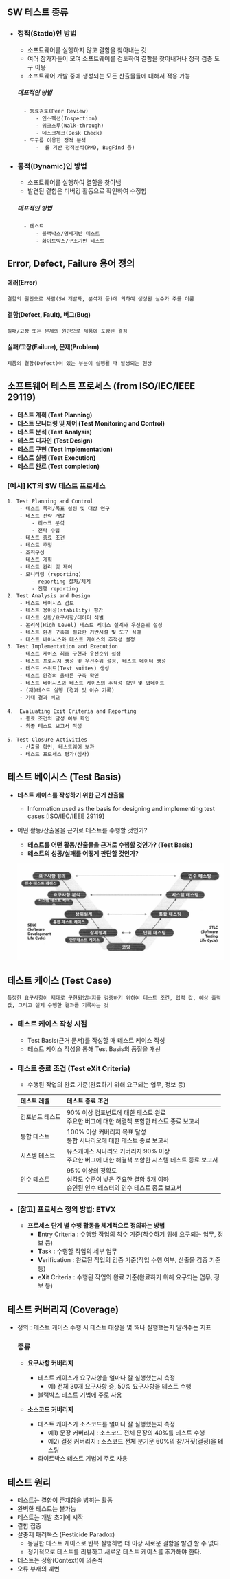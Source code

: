 ## SW 테스트 종류

- ### 정적(Static)인 방법
  - 소프트웨어를 실행하지 않고 결함을 찾아내는 것
  - 여러 참가자들이 모여 소프트웨어를 검토하여 결함을 찾아내거나 정적 검증 도구 이용
  - 소프트웨어 개발 중에 생성되는 모든 산출물들에 대해서 적용 가능

  ##### 대표적인 방법
        - 동료검토(Peer Review)
            - 인스펙션(Inspection)
            - 워크스루(Walk-through)
            - 데스크체크(Desk Check)
        - 도구를 이용한 정적 분석
            -  룰 기반 정적분석(PMD, BugFind 등)

- ### 동적(Dynamic)인 방법
  - 소프트웨어를 실행하여 결함을 찾아냄
  - 발견된 결함은 디버깅 활동으로 확인하여 수정함

  ##### 대표적인 방법
        - 테스트
            - 블랙박스/명세기반 테스트
            - 화이트박스/구조기반 테스트

## Error, Defect, Failure 용어 정의
#### 에러(Error)
    결함의 원인으로 사람(SW 개발자, 분석가 등)에 의하여 생성된 실수가 주를 이룸

#### 결함(Defect, Fault), 버그(Bug)
    실패/고장 또는 문제의 원인으로 제품에 포함된 결점

#### 실패/고장(Failure), 문제(Problem)
    제품의 결함(Defect)이 있는 부분이 실행될 때 발생되는 현상

## 소프트웨어 테스트 프로세스 (from ISO/IEC/IEEE 29119)
- **테스트 계획 (Test Planning)**
- **테스트 모니터링 및 제어 (Test Monitoring and Control)**
- **테스트 분석 (Test Analysis)**
- **테스트 디자인 (Test Design)**
- **테스트 구현 (Test Implementation)**
- **테스트 실행 (Test Execution)**
- **테스트 완료 (Test completion)**

### [예시] KT의 SW 테스트 프로세스
    1. Test Planning and Control
        - 테스트 목적/목표 설정 및 대상 연구
        - 테스트 전략 개발
            - 리스크 분석
            - 전략 수립
        - 테스트 종료 조건
        - 테스트 추정
        - 조직구성
        - 테스트 계획
        - 테스트 관리 및 제어
        - 모니터링 (reporting)
            - reporting 절차/체계
            - 진행 reporting
    2. Test Analysis and Design
        - 테스트 베이시스 검토
        - 테스트 용이성(stability) 평가
        - 테스트 상황/요구사항/데이터 식별
        - 논리적(High Level) 테스트 케이스 설계와 우선순위 설정
        - 테스트 환경 구축에 필요한 기반시설 및 도구 식별
        - 테스트 베이시스와 테스트 케이스의 추적성 설정
    3. Test Implementation and Execution
        - 테스트 케이스 최종 구현과 우선순위 설정
        - 테스트 프로시저 생성 및 우선순위 설정, 테스트 데이터 생성
        - 테스트 스위트(Test suites) 생성
        - 테스트 환경의 올바른 구축 확인
        - 테스트 베이시스와 테스트 케이스의 추적성 확인 및 업데이트
        - (재)테스트 실행 (경과 및 이슈 기록)
        - 기대 결과 비교

    4.  Evaluating Exit Criteria and Reporting
        - 종료 조건의 달성 여부 확인
        - 최종 테스트 보고서 작성

    5. Test Closure Activities
        - 산출물 확인, 테스트웨어 보관
        - 테스트 프로세스 평가(심사)

## 테스트 베이시스 (Test Basis)

- **테스트 케이스를 작성하기 위한 근거 산출물**
  - Information used as the basis for designing and implementing test cases [ISO/IEC/IEEE 29119]

- 어떤 활동/산출물을 근거로 테스트를 수행할 것인가?
    - **테스트를 어떤 활동/산출물을 근거로 수행할 것인가? (Test Basis)**
    - **테스트의 성공/실패를 어떻게 판단할 것인가?**

    ![alt text](img/v-model_TestBasis.png)

##  테스트 케이스 (Test Case)

    특정한 요구사항이 제대로 구현되었는지를 검증하기 위하여 테스트 조건, 입력 값, 예상 출력 값, 그리고 실제 수행한 결과를 기록하는 것
- ### 테스트 케이스 작성 시점
    - Test Basis(근거 문서)를 작성할 때 테스트 케이스 작성
    - 테스트 케이스 작성을 통해 Test Basis의 품질을 개선

- ### 테스트 종료 조건 (Test eXit Criteria)

    - 수행된 작업의 완료 기준(완료하기 위해 요구되는 업무, 정보 등)

    | 테스트 레벨       | 테스트 종료 조건 |
    |------------------|-----------------|
    | 컴포넌트 테스트  | 90% 이상 컴포넌트에 대한 테스트 완료<br> 주요한 버그에 대한 해결책 포함한 테스트 종료 보고서 |
    | 통합 테스트      | 100% 이상 커버리지 목표 달성<br> 통합 시나리오에 대한 테스트 종료 보고서 |
    | 시스템 테스트    | 유스케이스 시나리오 커버리지 90% 이상<br> 주요한 버그에 대한 해결책 포함한 시스템 테스트 종료 보고서 |
    | 인수 테스트      | 95% 이상의 정확도<br> 심각도 수준이 낮은 주요한 결함 5개 이하<br> 승인된 인수 테스터의 인수 테스트 종료 보고서 |

- ### [참고] 프로세스 정의 방법: ETVX

    - **프로세스 단계 별 수행 활동을 체계적으로 정의하는 방법**
        - **E**ntry Criteria : 수행할 작업의 착수 기준(착수하기 위해 요구되는 업무, 정보 등)
        - **T**ask : 수행할 작업의 세부 업무
        - **V**erification : 완료된 작업의 검증 기준(작업 수행 여부, 산출물 검증 기준 등)
        - e**X**it Criteria : 수행된 작업의 완료 기준(완료하기 위해 요구되는 업무, 정보 등)

## 테스트 커버리지 (Coverage)

- 정의 : 테스트 케이스 수행 시 테스트 대상을 몇 %나 실행했는지 알려주는 지표

    ### 종류

    - **요구사항 커버리지**
        - 테스트 케이스가 요구사항을 얼마나 잘 실행했는지 측정
            - 예) 전체 30개 요구사항 중, 50% 요구사항을 테스트 수행
        - 블랙박스 테스트 기법에 주로 사용

    - **소스코드 커버리지**
        - 테스트 케이스가 소스코드를 얼마나 잘 실행했는지 측정
            - 예1) 문장 커버리지 : 소스코드 전체 문장의 40%를 테스트 수행<br>
            - 예2) 결정 커버리지 : 소스코드 전체 분기문 60%의 참/거짓(결정)을 테스팅
        - 화이트박스 테스트 기법에 주로 사용

## 테스트 원리
- 테스트는 결함이 존재함을 밝히는 활동
- 완벽한 테스트는 불가능
- 테스트는 개발 초기에 시작
- 결함 집중
- 살충제 패러독스 (Pesticide Paradox)
    - 동일한 테스트 케이스로 반복 실행하면 더 이상 새로운 결함을 발견 할 수 없다.
    - 정기적으로 테스트를 리뷰하고 새로운 테스트 케이스를 추가해야 한다.
- 테스트는 정황(Context)에 의존적
- 오류 부재의 궤변
